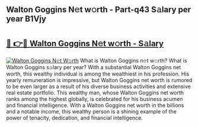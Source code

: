 ## Walton Goggins N𝚎t w𝚘rth - Part-q43 S𝚊lary per year B1Vjy

# <h2><a href="http://gc1hm48.nevu.top/?p=Walton+Goggins">🔗 👉🔴 Walton Goggins N𝚎t w𝚘rth - S𝚊lary</a></h2>

[![Walton Goggins N𝚎t W𝚘rth](https://i.imgur.com/Oavwk0R.jpeg)](http://gc1hm48.nevu.top/?p=Walton+Goggins)
What is Walton Goggins n𝚎t w𝚘rth? What is Walton Goggins s𝚊lary per year?
With a substantial Walton Goggins net worth, this wealthy individual is among the wealthiest in his profession. His yearly remuneration is impressive, but Walton Goggins net worth is rumored to be even larger as a result of his diverse business activities and extensive real estate portfolio. This wealthy man, whose Walton Goggins net worth ranks among the highest globally, is celebrated for his business acumen and financial intelligence. With a Walton Goggins net worth in the billions and a notable income, this wealthy person is a shining example of the power of tenacity, dedication, and financial intelligence.
